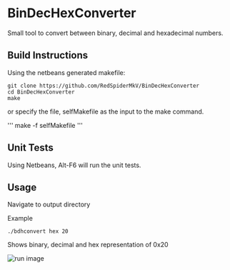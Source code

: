 BinDecHexConverter
==================

Small tool to convert between binary, decimal and hexadecimal numbers.


Build Instructions
------------------

Using the netbeans generated makefile:

```
git clone https://github.com/RedSpiderMkV/BinDecHexConverter
cd BinDecHexConverter
make
```

or specify the file, selfMakefile as the input to the make command.

'''
make -f selfMakefile
'''

Unit Tests
---------

Using Netbeans, Alt-F6 will run the unit tests.


Usage
-----

Navigate to output directory

Example

```./bdhconvert hex 20```

Shows binary, decimal and hex representation of 0x20



![run image](./assets/bdhConvSS.png "Example Run")
